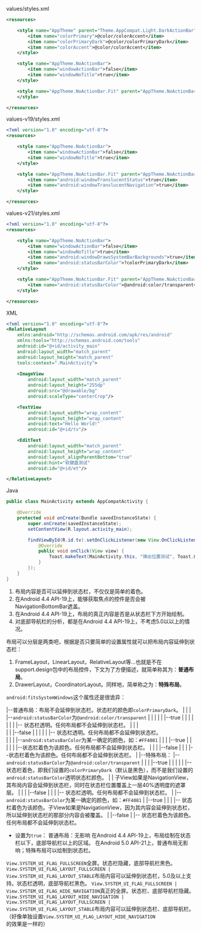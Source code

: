 values/styles.xml
```XML
<resources>

    <style name="AppTheme" parent="Theme.AppCompat.Light.DarkActionBar">
        <item name="colorPrimary">@color/colorAccent</item>
        <item name="colorPrimaryDark">@color/colorPrimaryDark</item>
        <item name="colorAccent">@color/colorAccent</item>
    </style>

    <style name="AppTheme.NoActionBar">
        <item name="windowActionBar">false</item>
        <item name="windowNoTitle">true</item>
    </style>

    <style name="AppTheme.NoActionBar.Fit" parent="AppTheme.NoActionBar">
    </style>

</resources>
```

values-v19/styles.xml
```XML
<?xml version="1.0" encoding="utf-8"?>
<resources>

    <style name="AppTheme.NoActionBar">
        <item name="windowActionBar">false</item>
        <item name="windowNoTitle">true</item>
    </style>

    <style name="AppTheme.NoActionBar.Fit" parent="AppTheme.NoActionBar">
        <item name="android:windowTranslucentStatus">true</item>
        <item name="android:windowTranslucentNavigation">true</item>
    </style>

</resources>
```

values-v21/styles.xml
```XML
<?xml version="1.0" encoding="utf-8"?>
<resources>

    <style name="AppTheme.NoActionBar">
        <item name="windowActionBar">false</item>
        <item name="windowNoTitle">true</item>
        <item name="android:windowDrawsSystemBarBackgrounds">true</item>
        <item name="android:statusBarColor">?colorPrimaryDark</item>
    </style>

    <style name="AppTheme.NoActionBar.Fit" parent="AppTheme.NoActionBar">
        <item name="android:statusBarColor">@android:color/transparent</item>
    </style>

</resources>
```

XML
```XML
<?xml version="1.0" encoding="utf-8"?>
<RelativeLayout
    xmlns:android="http://schemas.android.com/apk/res/android"
    xmlns:tools="http://schemas.android.com/tools"
    android:id="@+id/activity_main"
    android:layout_width="match_parent"
    android:layout_height="match_parent"
    tools:context=".MainActivity">
    
    <ImageView
        android:layout_width="match_parent"
        android:layout_height="255dp"
        android:src="@drawable/bg"
        android:scaleType="centerCrop"/>

    <TextView
        android:layout_width="wrap_content"
        android:layout_height="wrap_content"
        android:text="Hello World!"
        android:id="@+id/tv"/>

    <EditText
        android:layout_width="match_parent"
        android:layout_height="wrap_content"
        android:layout_alignParentBottom="true"
        android:hint="软键盘测试"
        android:id="@+id/et"/>

</RelativeLayout>
```

Java
```java
public class MainActivity extends AppCompatActivity {

    @Override
    protected void onCreate(Bundle savedInstanceState) {
        super.onCreate(savedInstanceState);
        setContentView(R.layout.activity_main);

        findViewById(R.id.tv).setOnClickListener(new View.OnClickListener() {
            @Override
            public void onClick(View view) {
                Toast.makeText(MainActivity.this, "弹出位置测试", Toast.LENGTH_LONG).show();
            }
        });
    }
}
```

1. 布局内容是否可以延伸到状态栏，不仅仅是简单的着色。
2. 在Android 4.4 API-19上，能够获取焦点的控件是否会被NavigationBottomBar遮盖。
3. 在Android 4.4 API-19上，布局的真正内容是否是从状态栏下方开始绘制。
4. 对底部导航栏的分析，都是在Android 4.4 API-19上，不考虑5.0以以上的情况。

布局可以分层是两类吧，根据是否只要简单的设置属性就可以把布局内容延伸到状态栏：
1. FrameLayout，LinearLayout，RelativeLayout等...也就是不在support.design包中的布局控件，下文为了方便描述，就简单称其为：**普通布局**。
2. DrawerLayout，CoordinatorLayout。同样地，简单称之为：**特殊布局**。

`android:fitsSystemWindows`这个属性还是很诡异：

|--普通布局：布局不会延伸到状态栏。状态栏的颜色即`colorPrimaryDark`。
|	|
|	|--`android:statusBarColor`为`@android:color/transparent`
|	|		|
|	|		|--true
|	|		|	|
|	|		|	|--	状态栏透明。任何布局都不会延伸到状态栏。
|	|		|	
|	|		|--false
|	|			|
|	|			|--	状态栏透明。任何布局都不会延伸到状态栏。	
|	|
|	|--`android:statusBarColor`为某一确定的颜色，如：`#FF4081`
|			|
|			|--true
|			|	|
|			|	|--状态栏着色为该颜色。任何布局都不会延伸到状态栏。
|			|
|			|--false
|				|
|				|--状态栏着色为该颜色。任何布局都不会延伸到状态栏。
|
|--特殊布局：
	|--	`android:statusBarColor`为`@android:color/transparent`
	|		|
	|		|--true
	|		|	|
	|		|	|--	状态栏着色，即我们设置的`colorPrimaryDark`（默认是黑色），而不是我们设置的`android:statusBarColor`透明状态栏颜色。
	|		|		子View如果是NavigationView，其布局内容会延伸到状态栏，同时在状态栏位置覆盖上一层40%透明度的遮罩层。
	|		|
	|		|--false
	|			|
	|			|--	状态栏透明。任何布局都不会延伸到状态栏。
	|
	|--	`android:statusBarColor`为某一确定的颜色，如：`#FF4081`
			|
			|--true
			|	|
			|	|--	状态栏着色为该颜色。子View如果是NavigationView，因为其内容会延伸到状态栏，所以延伸到状态栏的那部分内容会被覆盖。
			|
			|--false
				|
				|--	状态栏着色为该颜色。任何布局都不会延伸到状态栏。
* 设置为`true`：
普通布局：无影响
在Android 4.4 API-19上，布局绘制在状态栏以下，底部导航栏以上的区域。
在Android 5.0 API-21上，普通布局无影响；特殊布局可以绘制到状态栏。

`View.SYSTEM_UI_FLAG_FULLSCREEN`全屏。状态栏隐藏，底部导航栏黑色。
`View.SYSTEM_UI_FLAG_LAYOUT_FULLSCREEN | View.SYSTEM_UI_FLAG_LAYOUT_STABLE`布局内容可以延伸到状态栏，5.0及以上支持。状态栏透明，底部导航栏黑色。
`View.SYSTEM_UI_FLAG_FULLSCREEN | View.SYSTEM_UI_FLAG_HIDE_NAVIGATION`真正的全屏。状态栏、底部导航栏隐藏。
`View.SYSTEM_UI_FLAG_LAYOUT_HIDE_NAVIGATION | View.SYSTEM_UI_FLAG_LAYOUT_FULLSCREEN | View.SYSTEM_UI_FLAG_LAYOUT_STABLE`布局内容可以延伸到状态栏、底部导航栏。（好像单独设置`View.SYSTEM_UI_FLAG_LAYOUT_HIDE_NAVIGATION`的效果是一样的）

